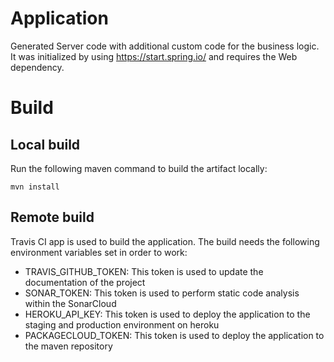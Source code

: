# Application
Generated Server code with additional custom code for the business logic. It was initialized by using https://start.spring.io/ and requires the Web dependency.

# Build
## Local build
Run the following maven command to build the artifact locally:

```
mvn install
```

## Remote build
Travis CI app is used to build the application. The build needs the following environment variables set in order to work:
* TRAVIS_GITHUB_TOKEN: This token is used to update the documentation of the project
* SONAR_TOKEN: This token is used to perform static code analysis within the SonarCloud
* HEROKU_API_KEY: This token is used to deploy the application to the staging and production environment on heroku
* PACKAGECLOUD_TOKEN: This token is used to deploy the application to the maven repository
